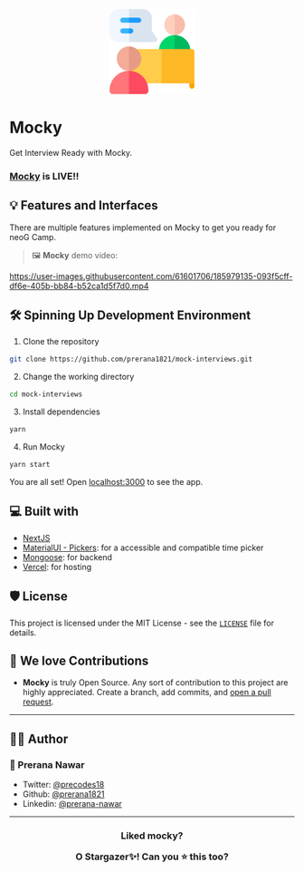 <p align="center">
  <a href="https://github.com/prerana-nawar/mock-interviews" rel="noopener" target="_blank"><img width="150" src="./public/images/mocky.png" alt="Mocky's Logo"></a></p>
</p>

# Mocky

Get Interview Ready with Mocky.

### [Mocky](https://mock-interviews.vercel.app/) is LIVE!!

## 💡 **Features and Interfaces**

There are multiple features implemented on Mocky to get you ready for neoG Camp.

> 🖼 **Mocky** demo video:

https://user-images.githubusercontent.com/61601706/185979135-093f5cff-df6e-405b-bb84-b52ca1d5f7d0.mp4

## 🛠️ **Spinning Up Development Environment**

1. Clone the repository

```bash
git clone https://github.com/prerana1821/mock-interviews.git
```

2. Change the working directory

```bash
cd mock-interviews
```

3. Install dependencies

```bash
yarn
```

4. Run Mocky

```bash
yarn start
```

You are all set! Open [localhost:3000](http://localhost:3000/) to see the app.

## **💻 Built with**

- [NextJS](https://nextjs.org/)
- [MaterialUI - Pickers](https://www.npmjs.com/package/@material-ui/pickers): for a accessible and compatible time picker
- [Mongoose](https://mongoosejs.com/): for backend
- [Vercel](http://vercel.com/): for hosting

## 🛡️ License

This project is licensed under the MIT License - see the [`LICENSE`](LICENSE) file for details.

## **💖 We love Contributions**

- **Mocky** is truly Open Source. Any sort of contribution to this project are highly appreciated. Create a branch, add commits, and [open a pull request](https://github.com/prerana1821/mock-interviews/compare).

---

## **👨‍💻 Author**

### 👤 Prerana Nawar

- Twitter: [@precodes18](https://twitter.com/precodes18)
- Github: [@prerana1821](https://github.com/prerana1821)
- Linkedin: [@prerana-nawar](https://linkedin.com/in/prerana-nawar)

---

<h3 align="center">
<b>Liked mocky?

O Stargazer✨! Can you ⭐️ this too? </b>

</h3>
